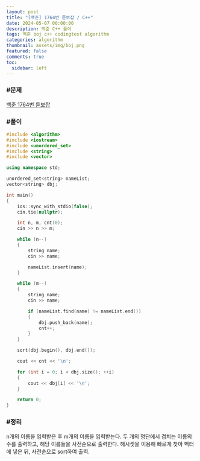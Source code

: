 ```yaml
---
layout: post
title: "[백준] 1764번 듣보잡 / C++"
date: 2024-05-07 00:00:00
description: 백준 C++ 풀이
tags: 백준 boj c++ codingtest algorithm
categories: algorithm
thumbnail: assets/img/boj.png
featured: false
comments: true
toc:
  sidebar: left
---
```


### #문제
[백준 1764번 듣보잡](https://www.acmicpc.net/problem/1764)

### #풀이
```c++
#include <algorithm>
#include <iostream>
#include <unordered_set>
#include <string>
#include <vector>

using namespace std;

unordered_set<string> nameList;
vector<string> dbj;

int main()
{
	ios::sync_with_stdio(false);
	cin.tie(nullptr);

	int n, m, cnt(0);
	cin >> n >> m;

	while (n--)
	{
		string name;
		cin >> name;

		nameList.insert(name);
	}

	while (m--)
	{
		string name;
		cin >> name;

		if (nameList.find(name) != nameList.end())
		{
			dbj.push_back(name);
			cnt++;
		}
	}

	sort(dbj.begin(), dbj.end());

	cout << cnt << '\n';

	for (int i = 0; i < dbj.size(); ++i)
	{
		cout << dbj[i] << '\n';
	}

	return 0;
}
```

### #정리
n개의 이름을 입력받은 후 m개의 이름을 입력받는다. 두 개의 명단에서 겹치는 이름의 수를 출력하고, 해당 이름들을 사전순으로 출력한다. 해시셋을 이용해 빠르게 찾아 벡터에 넣은 뒤, 사전순으로 sort하여 출력.